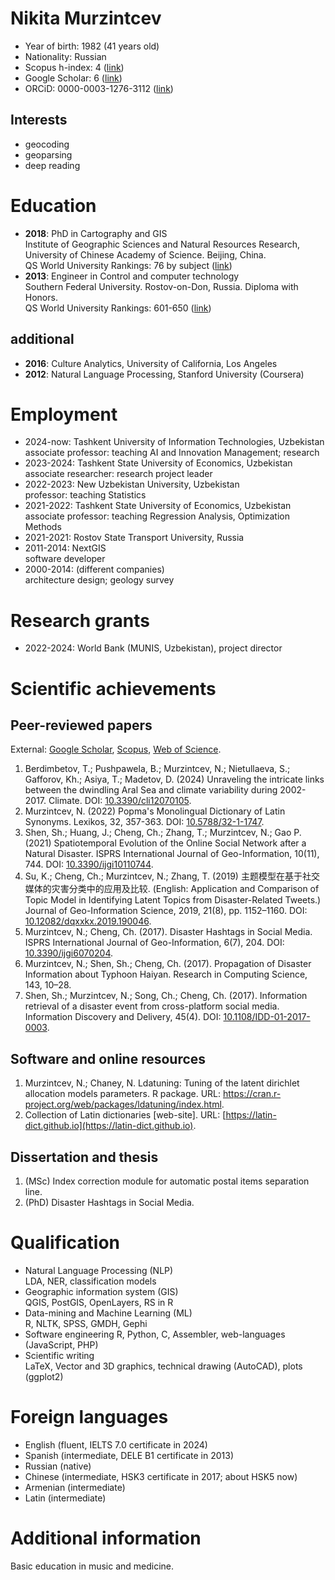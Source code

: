 # Nikita Murzintcev

- Year of birth: 1982 (41 years old)
- Nationality: Russian
- Scopus h-index: 4 ([link](https://www.scopus.com/results/authorNamesList.uri?orcidId=0000-0003-1276-3112))
- Google Scholar: 6 ([link](https://scholar.google.com/citations?user=RAa6OEQAAAAJ))
- ORCiD: 0000-0003-1276-3112 ([link](https://orcid.org/0000-0003-1276-3112))

## Interests

- geocoding
- geoparsing
- deep reading



# Education

- **2018**: PhD in Cartography and GIS \
Institute of Geographic Sciences and Natural Resources Research, University of Chinese Academy of Science. Beijing, China. \
QS World University Rankings: 76 by subject ([link](https://www.topuniversities.com/universities/university-chinese-academy-sciences-ucas))
- **2013**: Engineer in Control and computer technology \
Southern Federal University. Rostov-on-Don, Russia. Diploma with Honors. \
QS World University Rankings: 601-650 ([link](https://www.topuniversities.com/universities/southern-federal-university))

## additional

- **2016**: Culture Analytics, University of California, Los Angeles
- **2012**: Natural Language Processing, Stanford University (Coursera)



# Employment

- 2024-now: Tashkent University of Information Technologies, Uzbekistan \
  associate professor: teaching AI and Innovation Management; research
- 2023-2024: Tashkent State University of Economics, Uzbekistan \
  associate researcher: research project leader
- 2022-2023: New Uzbekistan University, Uzbekistan \
  professor: teaching Statistics
- 2021-2022: Tashkent State University of Economics, Uzbekistan \
  associate professor: teaching Regression Analysis, Optimization Methods
- 2021-2021: Rostov State Transport University, Russia
- 2011-2014: NextGIS \
  software developer
- 2000-2014: (different companies) \
  architecture design; geology survey



# Research grants

- 2022-2024: World Bank (MUNIS, Uzbekistan), project director



# Scientific achievements

## Peer-reviewed papers

External: [Google Scholar](https://scholar.google.com/citations?user=RAa6OEQAAAAJ), [Scopus](https://www.scopus.com/authid/detail.uri?authorId=57195231991), [Web of Science](https://www.webofscience.com/wos/author/rid/E-9464-2016).

1. Berdimbetov, T.; Pushpawela, B.; Murzintcev, N.; Nietullaeva, S.; Gafforov, Kh.; Asiya, T.; Madetov, D. (2024) Unraveling the intricate links between the dwindling Aral Sea and climate variability during 2002-2017. Climate. DOI: [10.3390/cli12070105](https://www.mdpi.com/2225-1154/12/7/105).
1. Murzintcev, N. (2022) Popma's Monolingual Dictionary of Latin Synonyms. Lexikos, 32, 357-363. DOI: [10.5788/32-1-1747](https://doi.org/10.5788/32-1-1747).
1. Shen, Sh.; Huang, J.; Cheng, Ch.; Zhang, T.; Murzintcev, N.; Gao P. (2021) Spatiotemporal Evolution of the Online Social Network after a Natural Disaster. ISPRS International Journal of Geo-Information, 10(11), 744. DOI: [10.3390/ijgi10110744](https://doi.org/10.3390/ijgi10110744).
1. Su, K.; Cheng, Ch.; Murzintcev, N.; Zhang, T. (2019) 主题模型在基于社交媒体的灾害分类中的应用及比较. (English: Application and Comparison of Topic Model in Identifying Latent Topics from Disaster-Related Tweets.) Journal of Geo-Information Science, 2019, 21(8), pp. 1152–1160. DOI: [10.12082/dqxxkx.2019.190046](https://doi.org/10.12082/dqxxkx.2019.190046).
1. Murzintcev, N.; Cheng, Ch. (2017). Disaster Hashtags in Social Media. ISPRS International Journal of Geo-Information, 6(7), 204. DOI: [10.3390/ijgi6070204](https://doi.org/10.3390/ijgi6070204).
1. Murzintcev, N.; Shen, Sh.; Cheng, Ch. (2017). Propagation of Disaster Information about Typhoon Haiyan. Research in Computing Science, 143, 10–28.
1. Shen, Sh.; Murzintcev, N.; Song, Ch.; Cheng, Ch. (2017). Information retrieval of a disaster event from cross-platform social media. Information Discovery and Delivery, 45(4). DOI: [10.1108/IDD-01-2017-0003](https://doi.org/10.1108/IDD-01-2017-0003).

## Software and online resources
1. Murzintcev, N.; Chaney, N. Ldatuning: Tuning of the latent dirichlet allocation models parameters. R package. URL: <https://cran.r-project.org/web/packages/ldatuning/index.html>.
1. Collection of Latin dictionaries \[web-site\]. URL: [https://latin-dict.github.io](https://latin-dict.github.io).

## Dissertation and thesis

1. (MSc) Index correction module for automatic postal items separation line.
2. (PhD) Disaster Hashtags in Social Media.



# Qualification

- Natural Language Processing (NLP) \
  LDA, NER, classification models
- Geographic information system (GIS) \
  QGIS, PostGIS, OpenLayers, RS in R
- Data-mining and Machine Learning (ML) \
  R, NLTK, SPSS, GMDH, Gephi
- Software engineering
  R, Python, C, Assembler, web-languages (JavaScript, PHP)
- Scientific writing \
  LaTeX, Vector and 3D graphics, technical drawing (AutoCAD), plots (ggplot2)



# Foreign languages

- English (fluent, IELTS 7.0 certificate in 2024)
- Spanish (intermediate, DELE B1 certificate in 2013)
- Russian (native)
- Chinese (intermediate, HSK3 certificate in 2017; about HSK5 now)
- Armenian (intermediate)
- Latin (intermediate)

# Additional information

Basic education in music and medicine.
